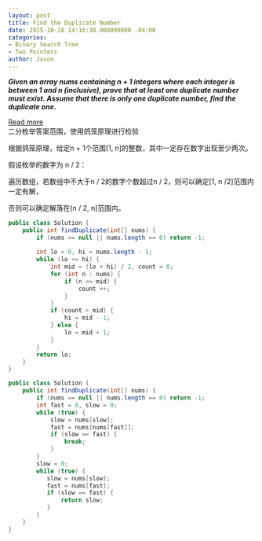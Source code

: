 ```yaml
---
layout: post
title: Find the Duplicate Number
date: 2015-10-28 14:16:38.000000000 -04:00
categories:
- Binary Search Tree
- Two Pointers
author: Jason
---
```

<p><strong><em>Given an array nums containing n + 1 integers where each integer is between 1 and n (inclusive), prove that at least one duplicate number must exist. Assume that there is only one duplicate number, find the duplicate one.</em></strong></p>

<p><a href="http://bookshadow.com/weblog/2015/09/28/leetcode-find-duplicate-number/">Read more</a><br />
二分枚举答案范围，使用鸽笼原理进行检验</p>
<p>根据鸽笼原理，给定n + 1个范围[1, n]的整数，其中一定存在数字出现至少两次。</p>
<p>假设枚举的数字为 n / 2：</p>
<p>遍历数组，若数组中不大于n / 2的数字个数超过n / 2，则可以确定[1, n /2]范围内一定有解，</p>
<p>否则可以确定解落在(n / 2, n]范围内。<br />

``` java
public class Solution {
    public int findDuplicate(int[] nums) {
        if (nums == null || nums.length == 0) return -1;
        
        int lo = 0, hi = nums.length - 1;
        while (lo <= hi) {
            int mid = (lo + hi) / 2, count = 0;
            for (int n : nums) {
                if (n <= mid) {
                    count ++;
                }
            }
            if (count > mid) {
                hi = mid - 1;
            } else {
                lo = mid + 1;
            }
        }
        return lo;
    }
}
```
``` java
public class Solution {
    public int findDuplicate(int[] nums) {
        if (nums == null || nums.length == 0) return -1;
        int fast = 0, slow = 0;
        while (true) {
            slow = nums[slow];
            fast = nums[nums[fast]];
            if (slow == fast) {
                break;
            }
        }
        slow = 0;
        while (true) {
           slow = nums[slow];
           fast = nums[fast];
           if (slow == fast) {
               return slow;
           }
        }
    }
}
```
